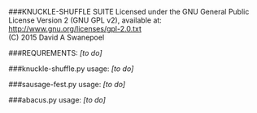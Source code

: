 ###KNUCKLE-SHUFFLE SUITE
Licensed under the GNU General Public License Version 2 (GNU GPL v2), 
available at: http://www.gnu.org/licenses/gpl-2.0.txt  
(C) 2015 David A Swanepoel
  

###REQUREMENTS:
*[to do]*

###knuckle-shuffle.py usage:
*[to do]*

###sausage-fest.py usage:
*[to do]*

###abacus.py usage:
*[to do]*

